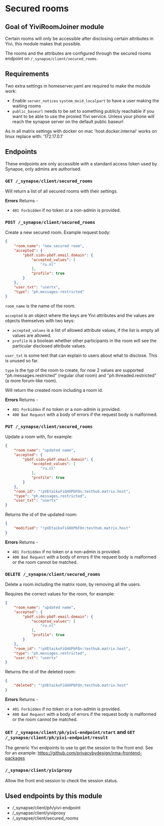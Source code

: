 # Secured rooms

## Goal of YiviRoomJoiner module

Certain rooms will only be accessible after disclosing certain attributes in Yivi, this module makes that possible.

The rooms and the attributes are configured through the secured rooms endpoint on `/_synapse/client/secured_rooms`.

## Requirements

Two extra settings in homeserver.yaml are required to make the module work:
- Enable `server_notices` `system_mxid_localpart` to have a user making the waiting rooms
- `public_baseurl` needs to be set to something publicly reachable if you want to be able to use the proxied Yivi service. Unless your phone will reach the synapse server on the default public baseurl

As in all matrix settings with docker on mac 'host.docker.internal' works on linux replace with: '172.17.0.1'

## Endpoints

These endpoints are only accessible with a standard access token used by Synapse, only admins are authorised.

### `GET /_synapse/client/secured_rooms`

Will return a list of all secured rooms with their settings.

**Errors** Returns -
- `401 Forbidden` if no token or a non-admin is provided.

### `POST /_synapse/client/secured_rooms`

Create a new secured room. Example request body:

```json
{
	"room_name": "new secured room",
	"accepted": {
		"pbdf.sidn-pbdf.email.domain": {
			"accepted_values": [
				"ru.nl"
			],
			"profile": true
		}
	},
	"user_txt": "usertx",
	"type": "ph.messages.restricted"
}
```

`room_name` is the name of the room.

`accepted` is an object where the keys are Yivi attributes and the values are objects themselves with two keys:
- `accepted_values` is a list of allowed attribute values, if the list is empty all values are allowed.
- `profile` is a boolean whether other participants in the room will see the particular disclosed attribute values.

`user_txt` is some text that can explain to users about what to disclose. This is unused so far.

`type` is the typ of the room to create, for now 2 values are supported "ph.messages.restricted" (regular chat room)
and "ph.threaded.restricted" (a more forum-like room).


Will return the created room including a room id.

**Errors** Returns -
- `401 Forbidden` if no token or a non-admin is provided.
- `400 Bad Request` with a body of errors if the request body is malformed.

### `PUT /_synapse/client/secured_rooms`

Update a room with, for example:

```json
{
    "room_name": "updated name",
	"accepted": {
		"pbdf.sidn-pbdf.email.domain": {
			"accepted_values": [
				"ru.nl"
			],
			"profile": true
		}
	},
	"room_id": "!pVEtaikxFiGHXPbFOn:testhub.matrix.host",
	"type": "ph.messages.restricted",
	"user_txt": "usertx"
}
```

Returns the id of the updated room:
```json
{
	"modified": "!pVEtaikxFiGHXPbFOn:testhub.matrix.host"
}
```

**Errors** Returns -
- `401 Forbidden` if no token or a non-admin is provided.
- `400 Bad Request` with a body of errors if the request body is malformed or the room cannot be matched.

### `DELETE /_synapse/client/secured_rooms`

Delete a room including the matrix room, by removing all the users.

Requires the correct values for the room, for example:

```json
{
    "room_name": "updated name",
	"accepted": {
		"pbdf.sidn-pbdf.email.domain": {
			"accepted_values": [
				"ru.nl"
			],
			"profile": true
		}
	},
	"room_id": "!pVEtaikxFiGHXPbFOn:testhub.matrix.host",
	"type": "ph.messages.restricted",
	"user_txt": "usertx"
}
```

Returns the id of the deleted room:
```json
{
	"deleted": "!pVEtaikxFiGHXPbFOn:testhub.matrix.host"
}
```

**Errors** Returns -
- `401 Forbidden` if no token or a non-admin is provided.
- `400 Bad Request` with a body of errors if the request body is malformed or the room cannot be matched.

### `GET /_synapse/client/ph/yivi-endpoint/start` and `GET /_synapse/client/ph/yivi-endpoint/result`

The generic Yivi endpoints to use to get the session to the front end. See for an example: https://github.com/privacybydesign/irma-frontend-packages

### `/_synapse/client/yiviproxy`

Allow the front end session to check the session status.

## Used endpoints by this module

- /_synapse/client/ph/yivi-endpoint
- /_synapse/client/yiviproxy
- /_synapse/client/secured_rooms
